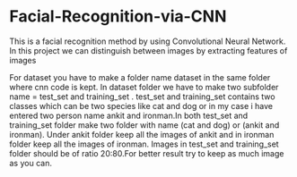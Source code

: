 # Facial-Recognition-via-CNN
This is a facial recognition method by using Convolutional Neural Network. In this project we can distinguish between images by extracting features of images

For dataset you have to make a folder name dataset in the same folder where cnn code is kept.
In dataset folder we have to make two subfolder name = test_set and training_set .
test_set and training_set contains two classes which can be two species like cat and dog or in my case i have entered two person name ankit and ironman.In both test_set and training_set folder make two folder with name (cat and dog) or (ankit and ironman).
Under ankit folder keep all the images of ankit and in ironman folder keep all the images of ironman.
Images in test_set and training_set folder should be of ratio 20:80.For better result try to keep as much image as you can.
